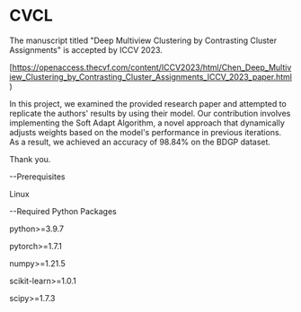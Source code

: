 # CVCL

The manuscript titled "Deep Multiview Clustering by Contrasting Cluster Assignments" is accepted by ICCV 2023. 

[https://openaccess.thecvf.com/content/ICCV2023/html/Chen_Deep_Multiview_Clustering_by_Contrasting_Cluster_Assignments_ICCV_2023_paper.html)

In this project, we examined the provided research paper and attempted to replicate the authors' results by using their model. Our contribution involves implementing the Soft Adapt Algorithm, a novel approach that dynamically adjusts weights based on the model's performance in previous iterations. As a result, we achieved an accuracy of 98.84% on the BDGP dataset.

Thank you.

--Prerequisites

Linux

--Required Python Packages

python>=3.9.7

pytorch>=1.7.1

numpy>=1.21.5

scikit-learn>=1.0.1

scipy>=1.7.3
